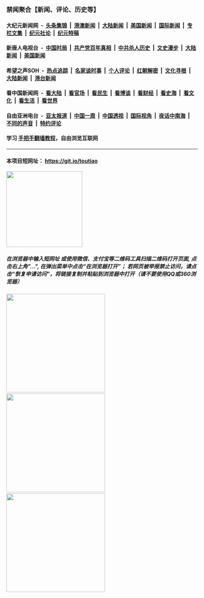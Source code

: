### 禁闻聚合【新闻、评论、历史等】

#### 大纪元新闻网 &nbsp;-&nbsp; [头条集锦](indexes/E头条集锦.md?t=03101102) &nbsp;|&nbsp; [港澳新闻](indexes/E港澳新闻.md?t=03101102)  &nbsp;|&nbsp; [大陆新闻](indexes/E大陆新闻.md?t=03101102) &nbsp;|&nbsp; [美国新闻](indexes/E美国新闻.md?t=03101102) &nbsp;|&nbsp; [国际新闻](indexes/E国际新闻.md?t=03101102) &nbsp;|&nbsp; [专栏文集](indexes/E专栏文集.md?t=03101102) &nbsp;|&nbsp; [纪元社论](indexes/E纪元社论.md?t=03101102) &nbsp;|&nbsp; [纪元特稿](indexes/E纪元特稿.md?t=03101102) 

#### 新唐人电视台 &nbsp;-&nbsp; [中国时局](indexes/N中国时局.md?t=03101102) &nbsp;|&nbsp; [共产党百年真相](indexes/N共产党百年真相.md?t=03101102) &nbsp;|&nbsp; [中共杀人历史](indexes/N中共杀人历史.md?t=03101102) &nbsp;|&nbsp; [文史漫步](indexes/N文史漫步.md?t=03101102) &nbsp;|&nbsp; [大陆新闻](indexes/N大陆新闻.md?t=03101102) &nbsp;|&nbsp; [美国新闻](indexes/N美国新闻.md?t=03101102)

#### 希望之声SOH &nbsp;-&nbsp; [热点追踪](indexes/H热点追踪.md?t=03101102) &nbsp;|&nbsp; [名家谈时事](indexes/H名家谈时事.md?t=03101102) &nbsp;|&nbsp; [个人评论](indexes/H个人评论.md?t=03101102)  &nbsp;|&nbsp; [红朝解密](indexes/H红朝解密.md?t=03101102) &nbsp;|&nbsp; [文化寻根](indexes/H文化寻根.md?t=03101102) &nbsp;|&nbsp; [大陆新闻](indexes/H大陆新闻.md?t=03101102) &nbsp;|&nbsp; [港台新闻](indexes/H港台新闻.md?t=03101102)

#### 看中国新闻网 &nbsp;-&nbsp; [看大陆](indexes/S看大陆.md?t=03101102) &nbsp;|&nbsp; [看官场](indexes/S看官场.md?t=03101102) &nbsp;|&nbsp; [看民生](indexes/S看民生.md?t=03101102)  &nbsp;|&nbsp; [看博谈](indexes/S看博谈.md?t=03101102) &nbsp;|&nbsp; [看财经](indexes/S看财经.md?t=03101102) &nbsp;|&nbsp; [看史海](indexes/S看史海.md?t=03101102) &nbsp;|&nbsp; [看文化](indexes/S看文化.md?t=03101102) &nbsp;|&nbsp; [看生活](indexes/S看生活.md?t=03101102) &nbsp;|&nbsp; [看世界](indexes/S看世界.md?t=03101102)

#### 自由亚洲电台 &nbsp;-&nbsp; [亚太报道](indexes/R亚太报道.md?t=03101102) &nbsp;|&nbsp; [中国一周](indexes/R中国一周.md?t=03101102) &nbsp;|&nbsp; [中国透视](indexes/R中国透视.md?t=03101102)  &nbsp;|&nbsp; [国际视角](indexes/R国际视角.md?t=03101102) &nbsp;|&nbsp; [夜话中南海](indexes/R夜话中南海.md?t=03101102) &nbsp;|&nbsp; [不同的声音](indexes/R不同的声音.md?t=03101102) &nbsp;|&nbsp; [特约评论](indexes/R特约评论.md?t=03101102)

#### 学习 [手把手翻墙教程](https://github.com/gfw-breaker/guides/wiki)，自由浏览互联网

----

#### 本项目短网址： https://git.io/toutiao
<img src="https://raw.githubusercontent.com/gfw-breaker/banned-news/master/scripts/img/qr.png" width="200px"/>  

##### 在浏览器中输入短网址 或使用微信、支付宝等二维码工具扫描二维码打开页面, 点击右上角"...", 在弹出菜单中点击“在浏览器打开”； 若网页被举报禁止访问，请点击“恢复申请访问”，将链接复制并粘贴到浏览器中打开（请不要使用QQ或360浏览器）

<img src="https://raw.githubusercontent.com/gfw-breaker/banned-news/master/scripts/img/1.png" width="260px"/> &nbsp; <img src="https://raw.githubusercontent.com/gfw-breaker/banned-news/master/scripts/img/2.png" width="260px"/> &nbsp; <img src="https://raw.githubusercontent.com/gfw-breaker/banned-news/master/scripts/img/3.png" width="260px"/>
